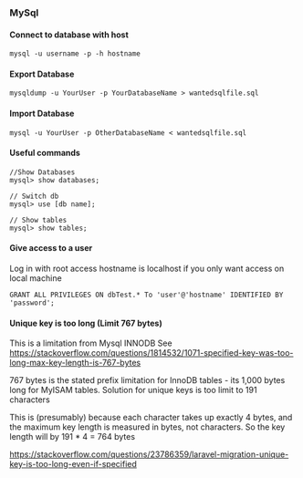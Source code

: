### MySql

#### Connect to database with host
````
mysql -u username -p -h hostname
````

#### Export Database
````
mysqldump -u YourUser -p YourDatabaseName > wantedsqlfile.sql
````

#### Import Database
````
mysql -u YourUser -p OtherDatabaseName < wantedsqlfile.sql
````

#### Useful commands

````mysql
//Show Databases
mysql> show databases;

// Switch db
mysql> use [db name];

// Show tables
mysql> show tables;
````

#### Give access to a user
Log in with root access
hostname is localhost if you only want access on local machine
````mysql
GRANT ALL PRIVILEGES ON dbTest.* To 'user'@'hostname' IDENTIFIED BY 'password';
````

#### Unique key is too long (Limit 767 bytes)

This is a limitation from Mysql INNODB
See https://stackoverflow.com/questions/1814532/1071-specified-key-was-too-long-max-key-length-is-767-bytes

767 bytes is the stated prefix limitation for InnoDB tables - its 1,000 bytes long for MyISAM tables.
Solution for unique keys is too limit to 191 characters

This is (presumably) because each character takes up exactly 4 bytes, and the maximum key length is measured in bytes, not characters. So the key length will by 191 * 4 = 764 bytes

https://stackoverflow.com/questions/23786359/laravel-migration-unique-key-is-too-long-even-if-specified